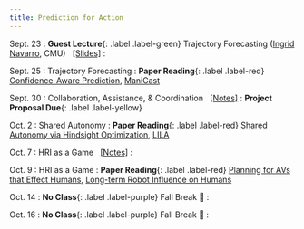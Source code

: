 ```yaml
---
title: Prediction for Action 
---
```


Sept. 23
: **Guest Lecture**{: .label .label-green} Trajectory Forecasting ([Ingrid Navarro](https://navars.xyz/), CMU) &nbsp; [[Slides]](./assets/pdfs/9Lecture9-Trajectory-Forecasting-Ingrid.pdf)
  : 

Sept. 25
: Trajectory Forecasting
  : **Paper Reading**{: .label .label-red} [Confidence-Aware Prediction](https://arxiv.org/abs/1806.00109), [ManiCast](https://arxiv.org/abs/2310.13258)

Sept. 30
: Collaboration, Assistance, & Coordination &nbsp; [[Notes]](./assets/pdfs/10Lecture10-Collab-Coord-Assist.pdf)
  : **Project Proposal Due**{: .label .label-yellow} 

Oct. 2
: Shared Autonomy
  : **Paper Reading**{: .label .label-red} [Shared Autonomy via Hindsight Optimization](https://arxiv.org/abs/1503.07619), [LILA](https://arxiv.org/abs/2111.03205)

Oct. 7
: HRI as a Game &nbsp; [[Notes]](./assets/pdfs/11Lecture11-Game-Theory.pdf)
  : 

Oct. 9
: HRI as a Game
  : **Paper Reading**{: .label .label-red} [Planning for AVs that Effect Humans](https://web.archive.org/web/20220218155452id_/http://www.roboticsproceedings.org/rss12/p29.pdf), [Long-term Robot Influence on Humans](https://arxiv.org/abs/2209.10588)


Oct. 14
: **No Class**{: .label .label-purple} Fall Break 🍂
  : 


Oct. 16
: **No Class**{: .label .label-purple} Fall Break 🍂
  : 
